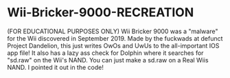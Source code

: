# Wii-Bricker-9000-RECREATION
(FOR EDUCATIONAL PURPOSES ONLY) Wii Bricker 9000 was a "malware" for the Wii discovered in September 2019. Made by the fuckwads at defunct Project Dandelion, this just writes OwOs and UwUs to the all-important IOS app file! It also has a lazy ass check for Dolphin where it searches for "sd.raw" on the Wii's NAND. You can just make a sd.raw on a Real Wiis NAND. I pointed it out in the code!

